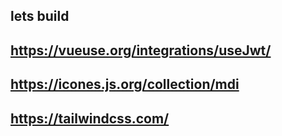 ## lets build

## https://vueuse.org/integrations/useJwt/

## https://icones.js.org/collection/mdi

## https://tailwindcss.com/

